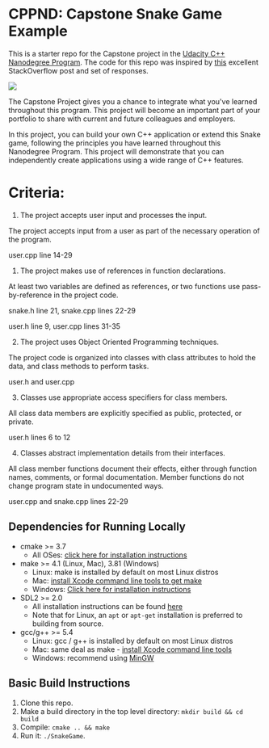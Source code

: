 # CPPND: Capstone Snake Game Example

This is a starter repo for the Capstone project in the [Udacity C++ Nanodegree Program](https://www.udacity.com/course/c-plus-plus-nanodegree--nd213). The code for this repo was inspired by [this](https://codereview.stackexchange.com/questions/212296/snake-game-in-c-with-sdl) excellent StackOverflow post and set of responses.

<img src="snake_game.gif"/>

The Capstone Project gives you a chance to integrate what you've learned throughout this program. This project will become an important part of your portfolio to share with current and future colleagues and employers.

In this project, you can build your own C++ application or extend this Snake game, following the principles you have learned throughout this Nanodegree Program. This project will demonstrate that you can independently create applications using a wide range of C++ features.

# Criteria:
1. The project accepts user input and processes the input.

The project accepts input from a user as part of the necessary operation of the program.

user.cpp line 14-29

1. The project makes use of references in function declarations.

At least two variables are defined as references, or two functions use pass-by-reference in the project code.

snake.h line 21, snake.cpp lines 22-29

user.h line 9, user.cpp lines 31-35

2. The project uses Object Oriented Programming techniques.

The project code is organized into classes with class attributes to hold the data, and class methods to perform tasks.

user.h and user.cpp

3. Classes use appropriate access specifiers for class members.

All class data members are explicitly specified as public, protected, or private.

user.h lines 6 to 12

4. Classes abstract implementation details from their interfaces.

All class member functions document their effects, either through function names, comments, or formal documentation. Member functions do not change program state in undocumented ways.

user.cpp and snake.cpp lines 22-29

## Dependencies for Running Locally
* cmake >= 3.7
  * All OSes: [click here for installation instructions](https://cmake.org/install/)
* make >= 4.1 (Linux, Mac), 3.81 (Windows)
  * Linux: make is installed by default on most Linux distros
  * Mac: [install Xcode command line tools to get make](https://developer.apple.com/xcode/features/)
  * Windows: [Click here for installation instructions](http://gnuwin32.sourceforge.net/packages/make.htm)
* SDL2 >= 2.0
  * All installation instructions can be found [here](https://wiki.libsdl.org/Installation)
  * Note that for Linux, an `apt` or `apt-get` installation is preferred to building from source.
* gcc/g++ >= 5.4
  * Linux: gcc / g++ is installed by default on most Linux distros
  * Mac: same deal as make - [install Xcode command line tools](https://developer.apple.com/xcode/features/)
  * Windows: recommend using [MinGW](http://www.mingw.org/)

## Basic Build Instructions

1. Clone this repo.
2. Make a build directory in the top level directory: `mkdir build && cd build`
3. Compile: `cmake .. && make`
4. Run it: `./SnakeGame`.